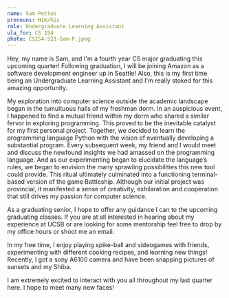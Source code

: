 ```yaml
---
name: Sam Pettus
pronouns: Him/his
role: Undergraduate Learning Assistant
ula_for: CS 154
photo: CS154-S21-Sam-P.jpeg
---
```


Hey, my name is Sam, and I'm a fourth year CS major graduating this upcoming quarter! Following graduation, I will be joining Amazon as a software development engineer up in Seattle! Also, this is my first time being an Undergraduate Learning Assistant and I'm really stoked for this amazing opportunity. 

My exploration into computer science outside the academic landscape began in the tumultuous halls of my freshman dorm. In an auspicious event, I happened to find a mutual friend within my dorm who shared a similar fervor in exploring programming. This proved to be the inevitable catalyst for my first personal project. Together, we decided to learn the programming language Python with the vision of eventually developing a substantial program. Every subsequent week, my friend and I would meet and discuss the newfound insights we had amassed on the programming language. And as our experimenting began to elucidate the language’s rules, we began to envision the many sprawling possibilities this new tool could provide. This ritual ultimately culminated into a functioning terminal-based version of the game Battleship. Although our initial project was provincial, it manifested a sense of creativity, exhilaration and cooperation that still drives my passion for computer science.

As a graduating senior, I hope to offer any guidance I can to the upcoming graduating classes. If you are at all interested in hearing about my experience at UCSB or are looking for some mentorship feel free to drop by my office hours or shoot me an email.

In my free time, I enjoy playing spike-ball and videogames with friends, experimenting with different cooking recipes, and learning new things! Recently, I got a sony A6100 camera and have been snapping pictures of sunsets and my Shiba. 

I am extremely excited to interact with you all throughout my last quarter here. I hope to meet many new faces!
